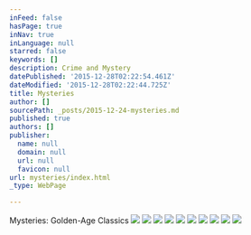```yaml
---
inFeed: false
hasPage: true
inNav: true
inLanguage: null
starred: false
keywords: []
description: Crime and Mystery
datePublished: '2015-12-28T02:22:54.461Z'
dateModified: '2015-12-28T02:22:44.725Z'
title: Mysteries
author: []
sourcePath: _posts/2015-12-24-mysteries.md
published: true
authors: []
publisher:
  name: null
  domain: null
  url: null
  favicon: null
url: mysteries/index.html
_type: WebPage

---
```

Mysteries: Golden-Age Classics
![](https://s3-us-west-2.amazonaws.com/the-grid-img/p/b3225fd401543460181e7e0d3d1ae47c0971c426.jpg)
![](https://the-grid-user-content.s3-us-west-2.amazonaws.com/4f2dcde7-2fba-49b7-a46b-dbc383b4ffda.jpg)
![](https://the-grid-user-content.s3-us-west-2.amazonaws.com/8e003051-81fe-4d33-b41a-6f171dfc0497.jpg)
![](https://the-grid-user-content.s3-us-west-2.amazonaws.com/3079aa8d-d842-4723-8ae0-d491c0920494.jpg)
![](https://the-grid-user-content.s3-us-west-2.amazonaws.com/9f6ab842-9069-49b0-aa13-f866210c785e.jpg)
![](https://the-grid-user-content.s3-us-west-2.amazonaws.com/107281d0-60fb-45b1-a2be-d04814f8496e.jpg)
![](https://the-grid-user-content.s3-us-west-2.amazonaws.com/4c45425f-d197-4d6f-aadf-7ad5234e6d36.jpg)
![](https://the-grid-user-content.s3-us-west-2.amazonaws.com/8291dc0b-f5c1-4c90-877b-5bf9723f5933.jpg)
![](https://the-grid-user-content.s3-us-west-2.amazonaws.com/6f13e6fa-9355-49a7-9a35-e0f2e35eed33.jpg)
![](https://the-grid-user-content.s3-us-west-2.amazonaws.com/a1543fd5-a871-496b-8d28-c2f325dd4525.jpg)